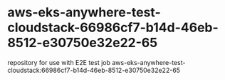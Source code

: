 # aws-eks-anywhere-test-cloudstack-66986cf7-b14d-46eb-8512-e30750e32e22-65
repository for use with E2E test job aws-eks-anywhere-test-cloudstack:66986cf7-b14d-46eb-8512-e30750e32e22-65
